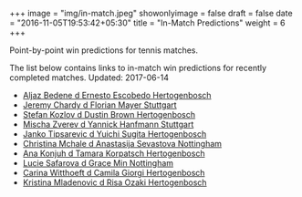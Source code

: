 +++
image = "img/in-match.jpeg"
showonlyimage = false
draft = false
date = "2016-11-05T19:53:42+05:30"
title = "In-Match Predictions"
weight = 6
+++

Point-by-point win predictions for tennis matches.

<!--more-->


The list below contains links to in-match win predictions for recently completed matches. Updated: 2017-06-14

<ul>
<li><a href="/match1/">Aljaz Bedene d Ernesto Escobedo Hertogenbosch</a></li>
<li><a href="/match2/">Jeremy Chardy d Florian Mayer Stuttgart</a></li>
<li><a href="/match3/">Stefan Kozlov d Dustin Brown Hertogenbosch</a></li>
<li><a href="/match4/">Mischa Zverev d Yannick Hanfmann Stuttgart</a></li>
<li><a href="/match5/">Janko Tipsarevic d Yuichi Sugita Hertogenbosch</a></li>
<li><a href="/match6/">Christina Mchale d Anastasija Sevastova Nottingham</a></li>
<li><a href="/match7/">Ana Konjuh d Tamara Korpatsch Hertogenbosch</a></li>
<li><a href="/match8/">Lucie Safarova d Grace Min Nottingham</a></li>
<li><a href="/match9/">Carina Witthoeft d Camila Giorgi Hertogenbosch</a></li>
<li><a href="/match10/">Kristina Mladenovic d Risa Ozaki Hertogenbosch</a></li>
</ul>

